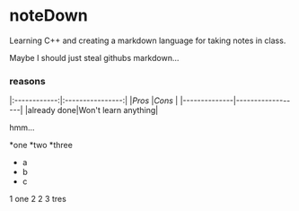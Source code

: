 noteDown
========

Learning C++ and creating a markdown language for taking notes in class.

Maybe I should just steal githubs markdown...

 ### reasons
|:------------:|:----------------:|
|_Pros_        |_Cons_            |
|--------------|------------------|
|already done|Won't learn anything|


hmm...

*one
*two
*three

- a
- b
- c

1 one
2 2
3 tres
